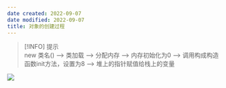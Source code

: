 ```yaml
---
date created: 2022-09-07
date modified: 2022-09-07
title: 对象的创建过程
---
```


> [!INFO] 提示  
>  new 类名() —> 类加载 —> 分配内存 —> 内存初始化为0 —> 调用构成构造函数init方法，设置为8 —> 堆上的指针赋值给栈上的变量

![](http://image.clickear.top/20210914190946.png)
